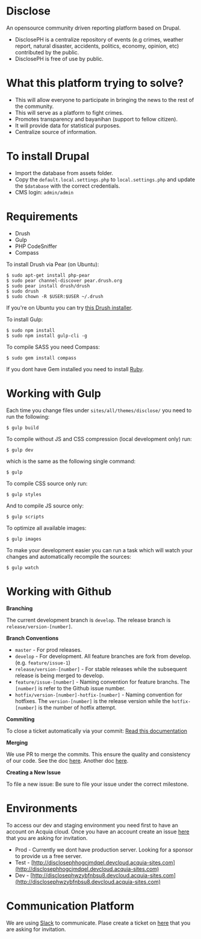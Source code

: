 Disclose
========
An opensource community driven reporting platform based on Drupal.

* DisclosePH is a centralize repository of events (e.g crimes, weather report, natural disaster, accidents, politics, economy, opinion, etc) contributed by the public.
* DisclosePH is free of use by public.

# What this platform trying to solve?
* This will allow everyone to participate in bringing the news to the rest of the community. 
* This will serve as a platform to fight crimes.
* Promotes transparency and bayanihan (support to fellow citizen).
* It will provide data for statistical purposes.
* Centralize source of information.

# To install Drupal
* Import the database from assets folder.
* Copy the `default.local.settings.php` to `local.settings.php` and update the
`$database` with the correct credentials.
* CMS login: `admin/admin`

# Requirements
* Drush
* Gulp
* PHP CodeSniffer
* Compass

To install Drush via Pear (on Ubuntu):
```
$ sudo apt-get install php-pear
$ sudo pear channel-discover pear.drush.org
$ sudo pear install drush/drush
$ sudo drush
$ sudo chown -R $USER:$USER ~/.drush
```

If you're on Ubuntu you can try [this Drush installer](https://github.com/geraldvillorente/drush-installer).

To install Gulp:
```
$ sudo npm install
$ sudo npm install gulp-cli -g
```

To compile SASS you need Compass:
```
$ sudo gem install compass
```

If you dont have Gem installed you need to install [Ruby](https://www.ruby-lang.org/en/installation/).

# Working with Gulp

Each time you change files under `sites/all/themes/disclose/` you need to run the following:
```
$ gulp build
```

To compile without JS and CSS compression (local development only) run:
```
$ gulp dev
```

which is the same as the following single command:
```
$ gulp
```

To compile CSS source only run:
```
$ gulp styles
```

And to compile JS source only:
```
$ gulp scripts
```

To optimize all available images:
```
$ gulp images
```

To make your development easier you can run a task which will watch your changes and automatically recompile the sources:
```
$ gulp watch
```

# Working with Github

**Branching**

The current development branch is `develop`.
The release branch is `release/version-[number]`.

**Branch Conventions**

* `master` - For prod releases.
* `develop` - For development. All feature branches are fork from develop. (e.g. `feature/issue-1`)
* `release/version-[number]` - For stable releases while the subsequent release is being merged to develop.
* `feature/issue-[number]` - Naming convention for feature branchs. The `[number]` is refer to the Github issue number.
* `hotfix/version-[number]-hotfix-[number]` - Naming convention for hotfixes. The `version-[number]` is the release version while the `hotfix-[number]` is the number of hotfix attempt.

**Commiting**

To close a ticket automatically via your commit:
[Read this documentation](https://help.github.com/articles/closing-issues-via-commit-messages/)

**Merging**

We use PR to merge the commits. This ensure the quality and consistency of our code. See the doc [here](https://help.github.com/articles/creating-a-pull-request/).
Another doc [here](https://help.github.com/articles/using-pull-requests/).

**Creating a New Issue**

To file a new issue:
Be sure to file your issue under the correct milestone.

# Environments

To access our dev and staging environment you need first to have an account on Acquia cloud. Once you have an account create an issue [here](https://github.com/geraldvillorente/disclose.ph/milestones/Contributing) that you are asking for invitation.

* Prod - Currently we dont have production server. Looking for a sponsor to provide us a free server.
* Test - [http://disclosephhogcjmdqel.devcloud.acquia-sites.com](http://disclosephhogcjmdqel.devcloud.acquia-sites.com)
* Dev  - [http://disclosephwzybfnbsu8.devcloud.acquia-sites.com](http://disclosephwzybfnbsu8.devcloud.acquia-sites.com)

# Communication Platform

We are using [Slack](https://disclose.slack.com) to communicate. Plase create a ticket on [here](https://github.com/geraldvillorente/disclose.ph/milestones/Contributing) that you are asking for invitation.
